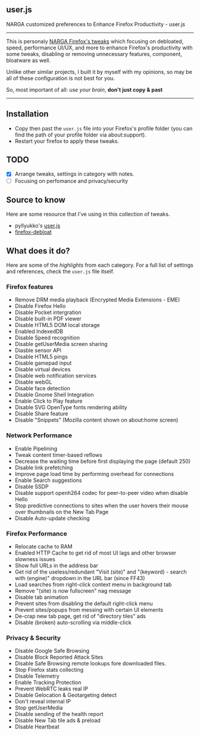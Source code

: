 ## user.js
NARGA customized preferences to Enhance Firefox Productivity - user.js

---
This is personaly [NARGA Firefox's tweaks](http://www.narga.net/ultimate-guide-tweaks-enhance-firefox-productivity/) which focusing on debloated, speed, performance UI/UX, and more to enhance Firefox's productivity with some tweaks, disabling or removing unnecessary features, component, bloatware as well.

Unlike other similar projects, I built it by myself with my opinions, so may be all of these configuration is not best for you.

So, most important of all: *use your brain*, **don't just copy & past**

---
## Installation
- Copy then past the `user.js` file into your Firefox's profile folder (you can find the path of your profile folder via about:support).
- Restart your firefox to apply these tweaks.

## TODO
- [x] Arrange tweaks, settings in category with notes.
- [ ] Focusing on perfomance and privacy/security

## Source to know
Here are some resource that I've using in this collection of tweaks.
- pyllyukko's [user.js](https://github.com/pyllyukko/user.js)
- [firefox-debloat](https://github.com/amq/firefox-debloat)

## What does it do?
Here are some of the *highlights* from each category. For a full list of settings and references, check the `user.js` file itself.

### Firefox features
- Remove DRM media playback (Encrypted Media Extensions - EME)
- Disable Firefox Hello
- Disable Pocket intergration
- Disable built-in PDF viewer
- Disable HTML5 DOM local storage
- Enabled IndexedDB
- Disable Speed recognition
- Disable getUserMedia screen sharing
- Diasble sensor API
- Disable HTML5 pings
- Disable gamepad input
- Disable virtual devices
- Disable web notification services
- Disable webGL
- Disable face detection
- Disable Gnome Shell Integration
- Enable Click to Play feature
- Disable SVG OpenType fonts rendering ability
- Disable Share feature
- Disable "Snippets" (Mozilla content shown on about:home screen)

### Network Performance
- Enable Pipelining
- Tweak content timer-based reflows
- Decrease the waiting time before first displaying the page (default 250)
- Disable link prefetching
- Improve page load time by performing overhead for connections
- Enable Search suggestions
- Disable SSDP
- Disable support openh264 codec for peer-to-peer video when disable Hello
- Stop predictive connections to sites when the user hovers their mouse over thumbnails on the New Tab Page
- Disable Auto-update checking

### Firefox Performance
- Relocate cache to RAM
- Enabled HTTP Cache to get rid of most UI lags and other browser slowness issues
- Show full URLs in the address bar
- Get rid of the useless/redundant "Visit (site)" and "(keyword) - search with (engine)" dropdown in the URL bar (since FF43)
- Load searches from right-click context menu in background tab
- Remove "(site) is now fullscreen" nag message
- Disable tab animation
- Prevent sites from disabling the default right-click menu
- Prevent sites/popups from messing with certain UI elements
- De-crap new tab page, get rid of "directory tiles" ads
- Disable (broken) auto-scrolling via middle-click

### Privacy & Security
- Disable Google Safe Browsing
- Disable Block Reported Attack Sites
- Disable Safe Browsing remote lookups fore downloaded files.
- Stop Firefox stats collecting
- Disable Telemetry
- Enable Tracking Protection
- Prevent WebRTC leaks real IP
- Disable Gelocation & Geotargeting detect
- Don't reveal internal IP
- Stop getUserMedia
- Disable sending of the health report
- Disable New Tab tile ads & preload
- Disable Heartbeat


